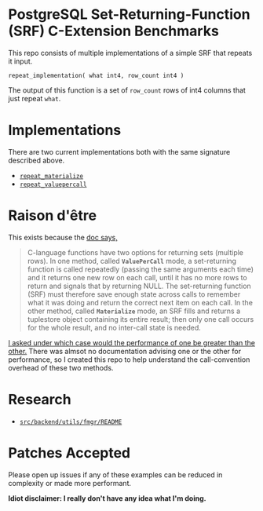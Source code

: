 PostgreSQL Set-Returning-Function (SRF) C-Extension Benchmarks
====

This repo consists of multiple implementations of a simple SRF that repeats it
input.

    repeat_implementation( what int4, row_count int4 )

The output of this function is a set of `row_count` rows of int4 columns that
just repeat `what`.

Implementations
====

There are two current implementations both with the same signature described above.

* [`repeat_materialize`](./implementations/materialize.c)
* [`repeat_valuepercall`](./implementations/valuepercall.c)

Raison d'être
====

This exists because the [doc says,](https://www.postgresql.org/docs/current/xfunc-c.html)

> C-language functions have two options for returning sets (multiple rows). In
> one method, called **`ValuePerCall`** mode, a set-returning function is called
> repeatedly (passing the same arguments each time) and it returns one new row
> on each call, until it has no more rows to return and signals that by
> returning NULL. The set-returning function (SRF) must therefore save enough
> state across calls to remember what it was doing and return the correct next
> item on each call. In the other method, called **`Materialize`** mode, an SRF fills
> and returns a tuplestore object containing its entire result; then only one
> call occurs for the whole result, and no inter-call state is needed.

[I asked under which case would the performance of one be greater than the
other.](https://dba.stackexchange.com/q/301920/2639) There was almsot no
documentation advising one or the other for performance, so I created this repo
to help understand the call-convention overhead of these two methods.


Research
====

* [`src/backend/utils/fmgr/README`](https://github.com/postgres/postgres/blob/master/src/backend/utils/fmgr/README)

Patches Accepted
====

Please open up issues if any of these examples can be reduced in complexity or
made more performant.

**Idiot disclaimer: I really don't have any idea what I'm doing.**
